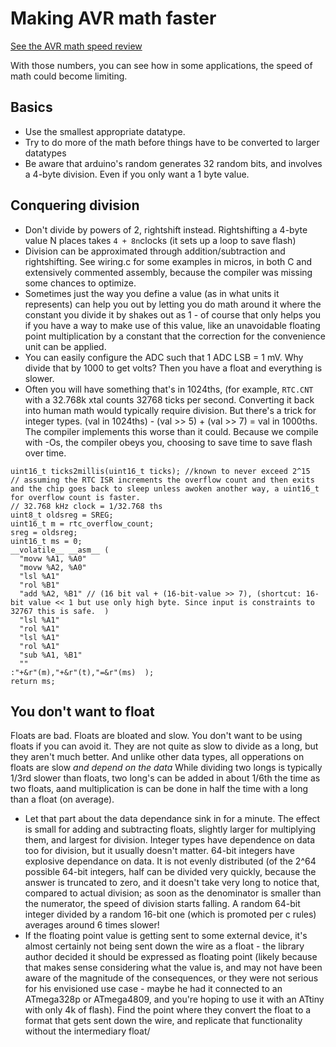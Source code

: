 # Making AVR math faster

[See the AVR math speed review](AVR_Math_Speed.md)

With those numbers, you can see how in some applications, the speed of math could become limiting.

## Basics

* Use the smallest appropriate datatype.
* Try to do more of the math before things have to be converted to larger datatypes
* Be aware that arduino's random generates 32 random bits, and involves a 4-byte division. Even if you only want a 1 byte value.

## Conquering division
* Don't divide by powers of 2, rightshift instead. Rightshifting a 4-byte value N places takes `4 + 8n`clocks (it sets up a loop to save flash)
* Division can be approximated through addition/subtraction and rightshifting. See wiring.c for some examples in micros, in both C and extensively commented assembly, because the compiler was missing some chances to optimize.
* Sometimes just the way you define a value (as in what units it represents) can help you out by letting you do math around it where the constant you divide it by shakes out as 1 - of course that only helps you if you have a way to make use of this value, like an unavoidable floating point multiplication by a constant that the correction for the convenience unit can be applied.
* You can easily configure the ADC such that 1 ADC LSB = 1 mV. Why divide that by 1000 to get volts? Then you have a float and everything is slower.
* Often you will have something that's in 1024ths, (for example, `RTC.CNT` with a 32.768k xtal counts 32768 ticks per second. Converting it back into human math would typically require division. But there's a trick for integer types.  (val in 1024ths) - (val >> 5) + (val >> 7) = val in 1000ths. The compiler implements this worse than it could. Because we compile with -Os, the compiler obeys you, choosing to save time to save flash over time.
```
uint16_t ticks2millis(uint16_t ticks); //known to never exceed 2^15
// assuming the RTC ISR increments the overflow count and then exits and the chip goes back to sleep unless awoken another way, a uint16_t for overflow count is faster.
// 32.768 kHz clock = 1/32.768 ths
uint8_t oldsreg = SREG;
uint16_t m = rtc_overflow_count;
sreg = oldsreg;
uint16_t ms = 0;
__volatile__ __asm__ (
  "movw %A1, %A0"
  "movw %A2, %A0"
  "lsl %A1"
  "rol %B1"
  "add %A2, %B1" // (16 bit val + (16-bit-value >> 7), (shortcut: 16-bit value << 1 but use only high byte. Since input is constraints to 32767 this is safe.  )
  "lsl %A1"
  "rol %A1"
  "lsl %A1"
  "rol %A1"
  "sub %A1, %B1"
  ""
:"+&r"(m),"+&r"(t),"=&r"(ms)  );
return ms;

```
## You don't want to float
Floats are bad. Floats are bloated and slow. You don't want to be using floats if you can avoid it. They are not quite as slow to divide as a long, but they aren't much better. And unlike other data types, all opperations on floats are slow *and depend on the data* While dividing two longs is typically 1/3rd slower than floats, two long's can be added in about 1/6th the time as two floats, aand multiplication is can be done in half the time with a long than a float (on average).
* Let that part about the data dependance sink in for a minute. The effect is small for adding and subtracting floats, slightly larger for multiplying them, and largest for division. Integer types have dependence on data too for division, but it usually doesn't matter. 64-bit integers have explosive dependance on data. It is not evenly distributed (of the 2^64 possible 64-bit integers, half can be divided very quickly, because the answer is truncated to zero, and it doesn't take very long to notice that, compared to actual division; as soon as the denominator is smaller than the numerator, the speed of division starts falling. A random 64-bit integer divided by a random 16-bit one (which is promoted per c rules) averages around 6 times slower!
* If the floating point value is getting sent to some external device, it's almost certainly not being sent down the wire as a float - the library author decided it should be expressed as floating point (likely because that makes sense considering what the value is, and may not have been aware of the magnitude of the consequences, or they were not serious for his envisioned use case - maybe he had it connected to an ATmega328p or ATmega4809, and you're hoping to use it with an ATtiny with only 4k of flash). Find the point where they convert the float to a format that gets sent down the wire, and replicate that functionality without the intermediary float/
